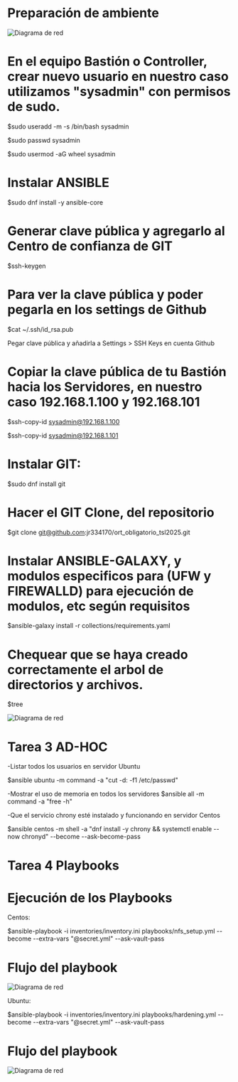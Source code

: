 # Preparación de ambiente

![Diagrama de red](docs/img/Diagrama_red.jpg)

# En el equipo Bastión o Controller, crear nuevo usuario en nuestro caso utilizamos "sysadmin" con permisos de sudo.

$sudo useradd -m -s /bin/bash sysadmin

$sudo passwd sysadmin

$sudo usermod -aG wheel sysadmin

# Instalar ANSIBLE

$sudo dnf install -y ansible-core


# Generar clave pública y agregarlo al Centro de confianza de GIT

$ssh-keygen

# Para ver la clave pública y poder pegarla en los settings de Github

$cat ~/.ssh/id_rsa.pub

Pegar clave pública y añadirla a Settings > SSH Keys en cuenta Github

# Copiar la clave pública de tu Bastión hacia los Servidores, en nuestro caso 192.168.1.100 y 192.168.101

$ssh-copy-id sysadmin@192.168.1.100


$ssh-copy-id sysadmin@192.168.1.101

# Instalar GIT:


$sudo dnf install git

# Hacer el GIT Clone, del repositorio


$git clone git@github.com:jr334170/ort_obligatorio_tsl2025.git


# Instalar ANSIBLE-GALAXY, y modulos especificos para (UFW y FIREWALLD) para ejecución de modulos, etc según requisitos


$ansible-galaxy install -r collections/requirements.yaml



# Chequear que se haya creado correctamente el arbol de directorios y archivos.

$tree

![Diagrama de red](docs/img/Diagrama_arbol.jpg)

# Tarea 3 AD-HOC

-Listar todos los usuarios en servidor Ubuntu


$ansible ubuntu -m command -a "cut -d: -f1 /etc/passwd"


-Mostrar el uso de memoria en todos los servidores
$ansible all -m command -a "free -h"

-Que el servicio chrony esté instalado y funcionando en servidor Centos


$ansible centos -m shell -a "dnf install -y chrony && systemctl enable --now chronyd" --become --ask-become-pass


# Tarea 4 Playbooks


# Ejecución de los Playbooks

Centos:


 $ansible-playbook -i inventories/inventory.ini playbooks/nfs_setup.yml --become --extra-vars "@secret.yml" --ask-vault-pass

# Flujo del playbook


![Diagrama de red](docs/img/Diagrama_playbook_centos.jpg)




Ubuntu:


 $ansible-playbook -i inventories/inventory.ini playbooks/hardening.yml --become --extra-vars "@secret.yml" --ask-vault-pass

# Flujo del playbook


![Diagrama de red](docs/img/Diagrama_playbook_ubuntu.jpg)

